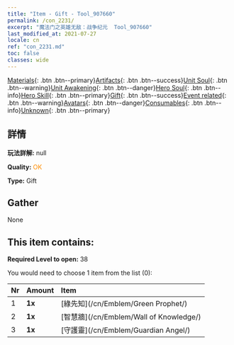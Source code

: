 ```yaml
---
title: "Item - Gift - Tool_907660"
permalink: /con_2231/
excerpt: "魔法门之英雄无敌：战争纪元  Tool_907660"
last_modified_at: 2021-07-27
locale: cn
ref: "con_2231.md"
toc: false
classes: wide
---
```

 [Materials](/ItemsCN/){: .btn .btn--primary}[Artifacts](/ItemsCN/Artifacts/){: .btn .btn--success}[Unit Soul](/ItemsCN/UnitSoul/){: .btn .btn--warning}[Unit Awakening](/ItemsCN/UnitAwakening/){: .btn .btn--danger}[Hero Soul](/ItemsCN/HeroSoul/){: .btn .btn--info}[Hero Skill](/ItemsCN/HeroSkill/){: .btn .btn--primary}[Gift](/ItemsCN/Gift/){: .btn .btn--success}[Event related](/ItemsCN/Events/){: .btn .btn--warning}[Avatars](/ItemsCN/Avatars/){: .btn .btn--danger}[Consumables](/ItemsCN/Consumables/){: .btn .btn--info}[Unknown](/ItemsCN/Unknown/){: .btn .btn--primary}

## 詳情
 **玩法詳解:** null

 **Quality:** <span style="color: #FF8C00">OK</span>

 **Type:** Gift

## Gather

  None

## This item contains:

 **Required Level to open:** 38

 You would need to choose 1 item from the list (0):

  | Nr | Amount |     Item    |
  |:---|:-------|:------------|
  | 1 |  **1x** | [綠先知](/cn/Emblem/Green Prophet/) |  | 
  | 2 |  **1x** | [智慧牆](/cn/Emblem/Wall of Knowledge/) |  | 
  | 3 |  **1x** | [守護靈](/cn/Emblem/Guardian Angel/) |  | 

